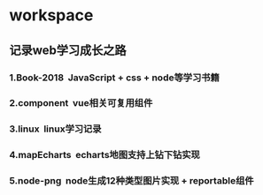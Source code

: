 # workspace
## 记录web学习成长之路
### 1.Book-2018  JavaScript + css + node等学习书籍
### 2.component  vue相关可复用组件
### 3.linux  linux学习记录
### 4.mapEcharts  echarts地图支持上钻下钻实现
### 5.node-png  node生成12种类型图片实现 + reportable组件

